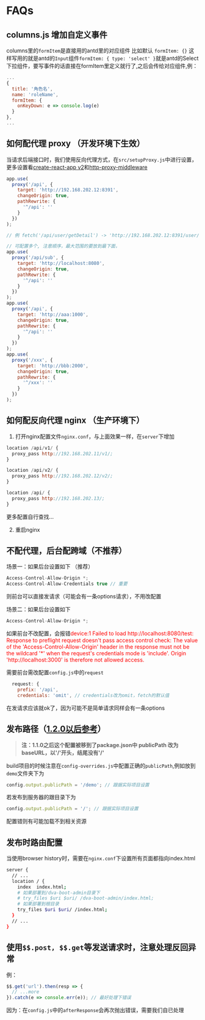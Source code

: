 # FAQs

## columns.js 增加自定义事件
columns里的`formItem`是直接用的antd里的对应组件 比如默认 `formItem: {}` 这样写用的就是antd的`Input`组件`formItem: { type: 'select' }`就是antd的Select下拉组件，要写事件的话直接在formItem里定义就行了,之后会传给对应组件,例：
```js
...
{
  title: '角色名',
  name: 'roleName',
  formItem: {
    onKeyDown: e => console.log(e)
  }
},
...
```

## 如何配代理 proxy （开发环境下生效）

当请求后端接口时，我们使用反向代理方式，在`src/setupProxy.js`中进行设置，更多设置看[create-react-app v2](https://facebook.github.io/create-react-app/docs/proxying-api-requests-in-development#configuring-the-proxy-manually)和[http-proxy-middleware](https://github.com/chimurai/http-proxy-middleware)
```js
app.use(
  proxy('/api', {
    target: 'http://192.168.202.12:8391',
    changeOrigin: true,
    pathRewrite: {
      '^/api': ''
    }
  })
);

// 例 fetch('/api/user/getDetail') -> 'http://192.168.202.12:8391/user/getDetail'

// 可配置多个, 注意顺序，最大范围的要放到最下面，
app.use(
  proxy('/api/sub', {
    target: 'http://localhost:8080',
    changeOrigin: true,
    pathRewrite: {
      '^/api': ''
    }
  })
);
app.use(
  proxy('/api', {
    target: 'http://aaa:1000',
    changeOrigin: true,
    pathRewrite: {
      '^/api': ''
    }
  })
);
app.use(
  proxy('/xxx', {
    target: 'http://bbb:2000',
    changeOrigin: true,
    pathRewrite: {
      '^/xxx': ''
    }
  })
);
```

## 如何配反向代理 nginx （生产环境下）

1. 打开nginx配置文件`nginx.conf`，与上面效果一样，在`server`下增加
```js
location /api/v1/ {
  proxy_pass http://192.168.202.11/v1/;
}

location /api/v2/ {
  proxy_pass http://192.168.202.12/v2/;
}

location /api/ {
  proxy_pass http://192.168.202.13/;
}
```
更多配置自行查找...

2. 重启nginx

## 不配代理，后台配跨域（不推荐）

场景一：如果后台设置如下 （推荐）
```js
Access-Control-Allow-Origin *;
Access-Control-Allow-Credentials true // 重要
```
则前台可以直接发请求（可能会有一条options请求），不用改配置

场景二：如果后台设置如下
```js
Access-Control-Allow-Origin *;
```

如果前台不改配置，会报错<font color="red">device:1 Failed to load http://localhost:8080/test: Response to preflight request doesn't pass access control check: The value of the 'Access-Control-Allow-Origin' header in the response must not be the wildcard '*' when the request's credentials mode is 'include'. Origin 'http://localhost:3000' is therefore not allowed access.</font>


需要前台需改配置`config.js`中的`request`
```js
  request: {
    prefix: '/api',
    credentials: 'omit', // credentials改为omit，fetch的默认值
```
在发请求应该就ok了，因为可能不是简单请求同样会有一条options

## 发布路径（[1.2.0以后参考](https://github.com/LANIF-UI/dva-boot-admin/blob/master/docs/build.md)）

> **注：1.1.0之后这个配置被移到了package.json中 publicPath 改为 baseURL，以'/'开头，结尾没有'/'**

build项目的时候注意在`config-overrides.js`中配置正确的`publicPath`,例如放到`demo`文件夹下为
```js
config.output.publicPath = '/demo'; // 跟据实际项目设置
```
若发布到服务器的跟目录下为
```js
config.output.publicPath = '/'; // 跟据实际项目设置
```
配置错则有可能加载不到相关资源

## 发布时路由配置

当使用browser history时，需要在`nginx.conf`下设置所有页面都指向index.html
```bash
server {
  // ...
  location / {
    index  index.html;
    # 如果部署到/dva-boot-admin目录下
    # try_files $uri $uri/ /dva-boot-admin/index.html;
    # 如果部署到根目录
    try_files $uri $uri/ /index.html;
  }
  // ...
}
```

## 使用`$$.post, $$.get`等发送请求时，注意处理反回异常
例：
```js
$$.get('url').then(resp => {
  // ...more      
}).catch(e => console.err(e)); // 最好处理下错误
```
因为：在`config.js`中的`afterResponse`会再次抛出错误，需要我们自已处理
